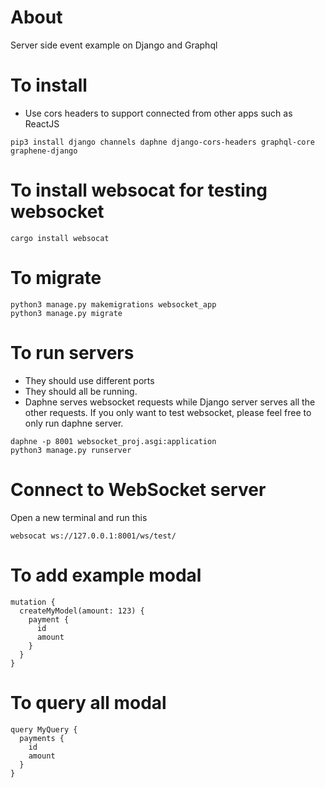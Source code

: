 # About
Server side event example on Django and Graphql


# To install
* Use cors headers to support connected from other apps such as ReactJS
```
pip3 install django channels daphne django-cors-headers graphql-core graphene-django
```

# To install websocat for testing websocket
```
cargo install websocat
```


# To migrate
```
python3 manage.py makemigrations websocket_app
python3 manage.py migrate
```

# To run servers
* They should use different ports
* They should all be running. 
* Daphne serves websocket requests while Django server serves all the other requests. If you only want to test websocket, please feel free to only run daphne server.
```
daphne -p 8001 websocket_proj.asgi:application
python3 manage.py runserver
```

# Connect to WebSocket server
Open a new terminal and run this
```
websocat ws://127.0.0.1:8001/ws/test/
```


# To add example modal
```
mutation {
  createMyModel(amount: 123) {
    payment {
      id
      amount
    }
  }
}
```


# To query all modal
```
query MyQuery {
  payments {
    id
    amount
  }
}
```
